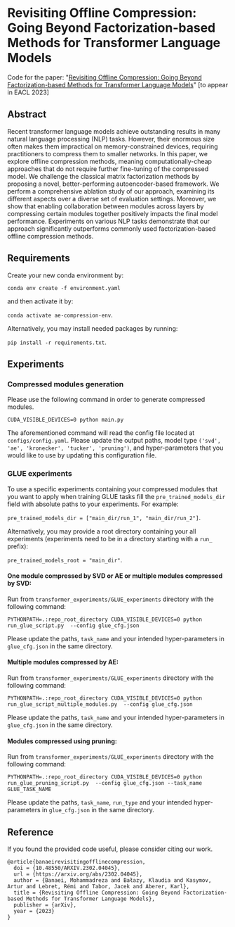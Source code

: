 # Revisiting Offline Compression: Going Beyond Factorization-based Methods for Transformer Language Models

Code for the paper: "[Revisiting Offline Compression: Going Beyond Factorization-based Methods for Transformer Language Models](https://arxiv.org/abs/2302.04045)" [to appear in EACL 2023]


## Abstract
Recent transformer language models achieve outstanding results in many natural language processing (NLP) tasks. However, their enormous size often makes them impractical on memory-constrained devices, requiring practitioners to compress them to smaller networks.
In this paper, we explore offline compression methods, meaning computationally-cheap approaches that do not require further fine-tuning of the compressed model. 
We challenge the classical matrix factorization methods by proposing a novel, better-performing autoencoder-based framework. We perform a comprehensive ablation study of our approach, examining its different aspects over a diverse set of evaluation settings. Moreover, we show that enabling collaboration between modules across layers by compressing certain modules together positively impacts the final model performance. 
Experiments on various NLP tasks demonstrate that our approach significantly outperforms commonly used factorization-based offline compression methods.

## Requirements

Create your new conda environment by:

`conda env create -f environment.yaml`

and then activate it by:

`conda activate ae-compression-env`.

Alternatively, you may install needed packages by running:

`pip install -r requirements.txt`. 

## Experiments

### Compressed modules generation
Please use the following command in order to generate compressed modules.
```
CUDA_VISIBLE_DEVICES=0 python main.py
```
The aforementioned command will read the config file located at `configs/config.yaml`.
Please update the output paths, model type `('svd', 'ae', 'kronecker', 'tucker', 'pruning')`,
and hyper-parameters that you would like to use by updating this configuration file.

### GLUE experiments

To use a specific experiments containing your compressed modules that you want to apply when training GLUE tasks 
fill the `pre_trained_models_dir` field with absolute paths to your experiments. For example:

`pre_trained_models_dir = ["main_dir/run_1", "main_dir/run_2"]`.

Alternatively, you may provide a root directory containing your all experiments
(experiments need to be in a directory starting with a `run_` prefix):

`pre_trained_models_root = "main_dir"`.

#### One module compressed by SVD or AE or multiple modules compressed by SVD:

Run from `transformer_experiments/GLUE_experiments` directory with the following command:

```
PYTHONPATH=.:repo_root_directory CUDA_VISIBLE_DEVICES=0 python run_glue_script.py  --config glue_cfg.json
```

Please update the paths, `task_name` and your intended hyper-parameters in `glue_cfg.json` in the same directory.

#### Multiple modules compressed by AE:

Run from `transformer_experiments/GLUE_experiments` directory with the following command:

```
PYTHONPATH=.:repo_root_directory CUDA_VISIBLE_DEVICES=0 python run_glue_script_multiple_modules.py  --config glue_cfg.json
```

Please update the paths, `task_name` and your intended hyper-parameters in `glue_cfg.json` in the same directory.


#### Modules compressed using pruning:

Run from `transformer_experiments/GLUE_experiments` directory with the following command:

```
PYTHONPATH=.:repo_root_directory CUDA_VISIBLE_DEVICES=0 python run_glue_pruning_script.py  --config glue_cfg.json --task_name GLUE_TASK_NAME
```

Please update the paths, `task_name`, `run_type` and your intended hyper-parameters in `glue_cfg.json` in the same directory.

## Reference

If you found the provided code useful, please consider citing our work.

```
@article{banaeirevisitingofflinecompression,
  doi = {10.48550/ARXIV.2302.04045},
  url = {https://arxiv.org/abs/2302.04045},
  author = {Banaei, Mohammadreza and Bałazy, Klaudia and Kasymov, Artur and Lebret, Rémi and Tabor, Jacek and Aberer, Karl},
  title = {Revisiting Offline Compression: Going Beyond Factorization-based Methods for Transformer Language Models},
  publisher = {arXiv},
  year = {2023}
}
```
